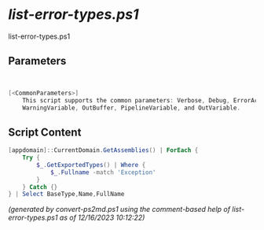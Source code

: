 *list-error-types.ps1*
================

list-error-types.ps1 


Parameters
----------
```powershell


[<CommonParameters>]
    This script supports the common parameters: Verbose, Debug, ErrorAction, ErrorVariable, WarningAction, 
    WarningVariable, OutBuffer, PipelineVariable, and OutVariable.
```

Script Content
--------------
```powershell
[appdomain]::CurrentDomain.GetAssemblies() | ForEach {
    Try {
        $_.GetExportedTypes() | Where {
            $_.Fullname -match 'Exception'
        }
    } Catch {}
} | Select BaseType,Name,FullName
```

*(generated by convert-ps2md.ps1 using the comment-based help of list-error-types.ps1 as of 12/16/2023 10:12:22)*
